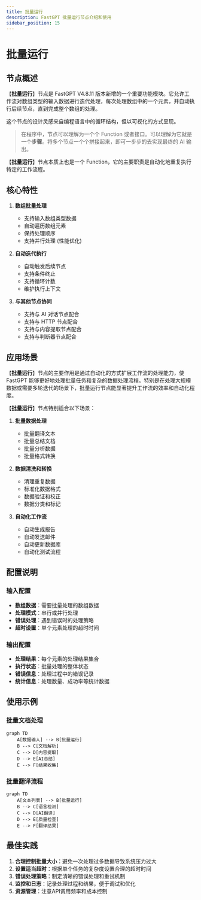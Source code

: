 ```yaml
---
title: 批量运行
description: FastGPT 批量运行节点介绍和使用
sidebar_position: 15
---
```


# 批量运行

## 节点概述

【**批量运行**】节点是 FastGPT V4.8.11 版本新增的一个重要功能模块。它允许工作流对数组类型的输入数据进行迭代处理，每次处理数组中的一个元素，并自动执行后续节点，直到完成整个数组的处理。

这个节点的设计灵感来自编程语言中的循环结构，但以可视化的方式呈现。

<!-- 批量运行节点界面图 -->

> 在程序中，节点可以理解为一个个 Function 或者接口。可以理解为它就是一个**步骤**。将多个节点一个个拼接起来，即可一步步的去实现最终的 AI 输出。

【**批量运行**】节点本质上也是一个 Function，它的主要职责是自动化地重复执行特定的工作流程。

## 核心特性

1. **数组批量处理**
   - 支持输入数组类型数据
   - 自动遍历数组元素
   - 保持处理顺序
   - 支持并行处理 (性能优化)

2. **自动迭代执行**
   - 自动触发后续节点
   - 支持条件终止
   - 支持循环计数
   - 维护执行上下文

3. **与其他节点协同**
   - 支持与 AI 对话节点配合
   - 支持与 HTTP 节点配合
   - 支持与内容提取节点配合
   - 支持与判断器节点配合

## 应用场景

【**批量运行**】节点的主要作用是通过自动化的方式扩展工作流的处理能力，使 FastGPT 能够更好地处理批量任务和复杂的数据处理流程。特别是在处理大规模数据或需要多轮迭代的场景下，批量运行节点能显著提升工作流的效率和自动化程度。

【**批量运行**】节点特别适合以下场景：

1. **批量数据处理**
   - 批量翻译文本
   - 批量总结文档
   - 批量分析数据
   - 批量格式转换

2. **数据清洗和转换**
   - 清理重复数据
   - 标准化数据格式
   - 数据验证和校正
   - 数据分类和标记

3. **自动化工作流**
   - 自动生成报告
   - 自动发送邮件
   - 自动更新数据库
   - 自动化测试流程

## 配置说明

### 输入配置

- **数组数据**：需要批量处理的数组数据
- **处理模式**：串行或并行处理
- **错误处理**：遇到错误时的处理策略
- **超时设置**：单个元素处理的超时时间

### 输出配置

- **处理结果**：每个元素的处理结果集合
- **执行状态**：批量处理的整体状态
- **错误信息**：处理过程中的错误记录
- **统计信息**：处理数量、成功率等统计数据

## 使用示例

### 批量文档处理

```mermaid
graph TD
    A[数据输入] --> B[批量运行]
    B --> C[文档解析]
    C --> D[内容提取]
    D --> E[AI总结]
    E --> F[结果收集]
```

### 批量翻译流程

```mermaid
graph TD
    A[文本列表] --> B[批量运行]
    B --> C[语言检测]
    C --> D[AI翻译]
    D --> E[质量检查]
    E --> F[翻译结果]
```

## 最佳实践

1. **合理控制批量大小**：避免一次处理过多数据导致系统压力过大
2. **设置适当超时**：根据单个任务的复杂度设置合理的超时时间
3. **错误处理策略**：制定清晰的错误处理和重试机制
4. **监控和日志**：记录处理过程和结果，便于调试和优化
5. **资源管理**：注意API调用频率和成本控制
